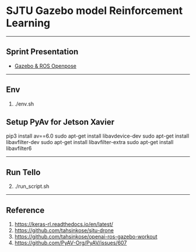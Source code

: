 # SJTU Gazebo model Reinforcement Learning 

---
## Sprint Presentation
- [Gazebo & ROS Openpose](./Gazebo%20and%20ROS%20presentation.pdf)
---
## Env
1. ./env.sh

## Setup PyAv for Jetson Xavier
pip3 install av==6.0
sudo apt-get install libavdevice-dev
sudo apt-get install libavfilter-dev
sudo apt-get install libavfilter-extra
sudo apt-get install libavfilter6


------
## Run Tello
2. ./run_script.sh
---
## Reference
1. https://keras-rl.readthedocs.io/en/latest/
2. https://github.com/tahsinkose/sjtu-drone
3. https://github.com/tahsinkose/openai-ros-gazebo-workout
4. https://github.com/PyAV-Org/PyAV/issues/607
